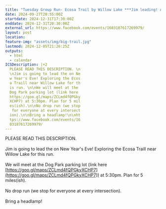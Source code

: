 ```yaml
---
title: "Tuesday Group Run- Ecosa Trail by Willow Lake ***Jim leading! At 5:30***"
date: 2024-09-27T20:55:00Z
startdate: 2024-12-31T17:30:00Z
enddate: 2024-12-31T20:30:00Z
external_url: https://www.facebook.com/events/1603187617269979/
layout: post
location: 
feature-img: "assets/img/big-trail.jpg"
lastmod: 2024-12-05T21:26:25Z
outputs:
  - html
  - calendar
ICSDescription: |+2
  PLEASE READ THIS DESCRIPTION. \n  \nJim is going to lead the on Ne  w Year's Eve! Exploring the Ecos  a Traill near Willow Lake for th  is run. \n\nWe will meet at the   Dog Park parking lot (link here   https://goo.gl/maps/ZCLmd4fQPGky  XCHP7) at 5:30pm. Plan for 5 mil  es(ish).\n\nNo drop run (we stop   for everyone at every intersect  ion).\n\nBring a headlamp!\n\nht  tps://www.facebook.com/events/16  03187617269979/
---
```


PLEASE READ THIS DESCRIPTION. <br>
  <br>
  Jim is going to lead the on New Year's Eve! Exploring the Ecosa Traill near Willow Lake for this run. <br>
  <br>
  We will meet at the Dog Park parking lot (link here [https://goo.gl/maps/ZCLmd4fQPGkyXCHP7](https://goo.gl/maps/ZCLmd4fQPGkyXCHP7)) at 5&#58;30pm. Plan for 5 miles(ish).<br>
  <br>
  No drop run (we stop for everyone at every intersection).<br>
  <br>
  Bring a headlamp!<br>
  <br>
  
